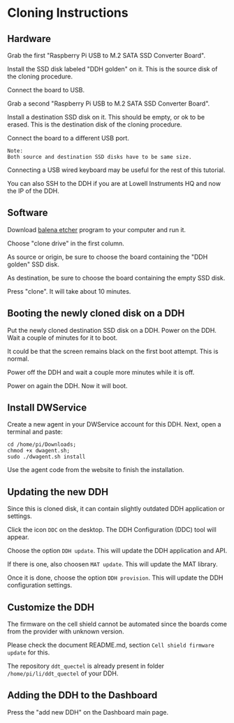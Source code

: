 # Cloning Instructions

## Hardware

Grab the first "Raspberry Pi USB to M.2 SATA SSD Converter Board".

Install the SSD disk labeled "DDH golden" on it. This is the source disk of the cloning procedure.

Connect the board to USB.

Grab a second "Raspberry Pi USB to M.2 SATA SSD Converter Board".

Install a destination SSD disk on it. This should be empty, or ok to be erased. This is the destination disk of the cloning procedure.

Connect the board to a different USB port.

    Note:
    Both source and destination SSD disks have to be same size.

Connecting a USB wired keyboard may be useful for the rest of this tutorial.

You can also SSH to the DDH if you are at Lowell Instruments HQ and now the IP of the DDH.


## Software 

Download [balena etcher](https://etcher.balena.io/) program to your computer and run it.

Choose "clone drive" in the first column.

As source or origin, be sure to choose the board containing the "DDH golden" SSD disk.

As destination, be sure to choose the board containing the empty SSD disk.

Press "clone". It will take about 10 minutes.


## Booting the newly cloned disk on a DDH

Put the newly cloned destination SSD disk on a DDH. Power on the DDH. Wait a couple of minutes for it to boot.

It could be that the screen remains black on the first boot attempt. This is normal.

Power off the DDH and wait a couple more minutes while it is off.

Power on again the DDH. Now it will boot.


## Install DWService

Create a new agent in your DWService account for this DDH. Next, open a terminal and paste:

```console
cd /home/pi/Downloads;
chmod +x dwagent.sh;
sudo ./dwagent.sh install
```

Use the agent code from the website to finish the installation.

## Updating the new DDH

Since this is cloned disk, it can contain slightly outdated DDH application or settings.

Click the icon ``DDC`` on the desktop. The DDH Configuration (DDC) tool will appear.

Choose the option ``DDH update``. This will update the DDH application and API.

If there is one, also choosen ``MAT update``. This will update the MAT library.

Once it is done, choose the option ``DDH provision``. This will update the DDH configuration settings.


## Customize the DDH

The firmware on the cell shield cannot be automated since the boards come from the provider with unknown version.

Please check the document README.md, section ``Cell shield firmware update`` for this.

The repository ``ddt_quectel`` is already present in folder ``/home/pi/li/ddt_quectel`` of your DDH.


## Adding the DDH to the Dashboard

Press the "add new DDH" on the Dashboard main page.

